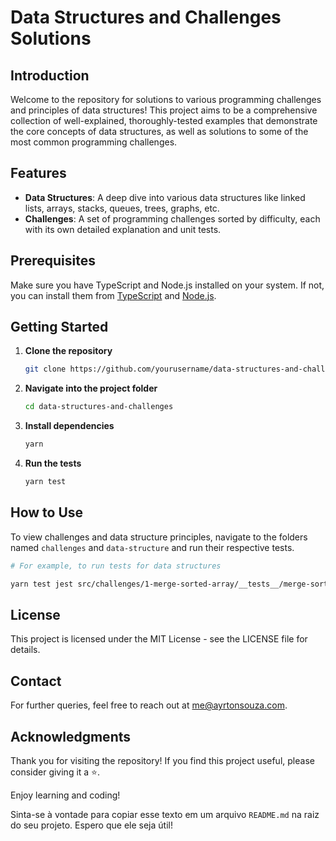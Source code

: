# Data Structures and Challenges Solutions

## Introduction

Welcome to the repository for solutions to various programming challenges and principles of data structures! This project aims to be a comprehensive collection of well-explained, thoroughly-tested examples that demonstrate the core concepts of data structures, as well as solutions to some of the most common programming challenges.

## Features

- **Data Structures**: A deep dive into various data structures like linked lists, arrays, stacks, queues, trees, graphs, etc.
- **Challenges**: A set of programming challenges sorted by difficulty, each with its own detailed explanation and unit tests.

## Prerequisites

Make sure you have TypeScript and Node.js installed on your system. If not, you can install them from [TypeScript](https://www.typescriptlang.org/) and [Node.js](https://nodejs.org/).

## Getting Started

1. **Clone the repository**

    ```bash
    git clone https://github.com/yourusername/data-structures-and-challenges.git
    ```

2. **Navigate into the project folder**

    ```bash
    cd data-structures-and-challenges
    ```

3. **Install dependencies**

    ```bash
    yarn
    ```

4. **Run the tests**

    ```bash
    yarn test
    ```

## How to Use

To view challenges and data structure principles, navigate to the folders named `challenges` and `data-structure` and run their respective tests.

```bash
# For example, to run tests for data structures

yarn test jest src/challenges/1-merge-sorted-array/__tests__/merge-sorted-array.spec.ts
```

## License
This project is licensed under the MIT License - see the LICENSE file for details.

## Contact
For further queries, feel free to reach out at me@ayrtonsouza.com.

## Acknowledgments
Thank you for visiting the repository! If you find this project useful, please consider giving it a ⭐.

Enjoy learning and coding!

Sinta-se à vontade para copiar esse texto em um arquivo `README.md` na raiz do seu projeto. Espero que ele seja útil!
